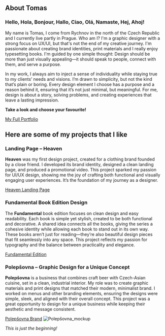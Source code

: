 ## **About Tomas**  

### Hello, Hola, Bonjour, Hallo, Ciao, Olá, Namaste, Hej, Ahoj!

My name is Tomas, I come from Rychnov in the north of the Czech Republic and I currently live partly in Prague. Who am I? I'm a graphic designer with a strong focus on UX/UI, but that's not the end of my creative journey. I'm passionate about creating brand identities, print materials and I really enjoy typesetting books. I'm guided by one simple thought: Design should be more than just visually appealing—it should speak to people, connect with them, and serve a purpose.  

In my work, I always aim to inject a sense of individuality while staying true to my clients’ needs and visions. I’m drawn to simplicity, but not the kind that’s plain or boring. Every design element I choose has a purpose and a reason behind it, ensuring that it’s not just minimal, but meaningful. For me, design is about a story, solving problems, and creating experiences that leave a lasting impression.

**Take a look and choose your favourite!**

[My Full Portfolio](https://tomasjindrak.myportfolio.com/work)

## **Here are some of my projects that I like**

### **Landing Page – Heaven**  

**Heaven** was my first design project, created for a clothing brand founded by a close friend. I developed its brand identity, designed a clean landing page, and produced a promotional video. This project sparked my passion for UI/UX design, showing me the joy of crafting both functional and visually engaging user experiences. It’s the foundation of my journey as a designer.  

[Heaven Landing Page](https://tomasjindrak.myportfolio.com/landing-page-heaven)


### **Fundamental Book Edition Design**  
The **Fundamental** book edition focuses on clean design and easy readability. Each book is simple yet stylish, created to be both functional and decorative. A shared idea connects all the books, giving the series a cohesive identity while allowing each book to stand out in its own way. These books aren’t just for reading—they’re also beautiful design pieces that fit seamlessly into any space. This project reflects my passion for typography and the balance between practicality and elegance.  

[Fundamental Edition](https://tomasjindrak.myportfolio.com/navrh-edice-fundamental)


### **Polepšovna – Graphic Design for a Unique Concept**  

**Polepšovna** is a business that combines craft beer with Czech-Asian cuisine, set in a clean, industrial interior. My role was to create graphic materials and print designs that matched their modern, minimalist brand. I worked on menus and other branding elements, ensuring the designs were simple, sleek, and aligned with their overall concept. This project was a great opportunity to design for a unique business while keeping their aesthetic and message consistent.  

[Polepšovna Brand](https://tomasjindrak.myportfolio.com/polepsovna-brand)
![Polepšovna_mockup](Images/Polepsovna_img.png)

_This is just the beginning!_
